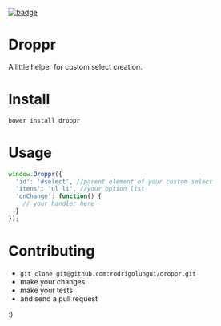 [![badge](http://img.shields.io/badge/coverage-100%-brightgreen.svg?style=flat)](https://github.com/rodrigolungui/selectr)

# Droppr
A little helper for custom select creation.

# Install
```sh
bower install droppr
```

# Usage
```js
window.Droppr({
  'id': '#select', //parent element of your custom select
  'itens': 'ul li', //your option list 
  'onChange': function() {
    // your handler here
  }
});
```

# Contributing
 - ``` git clone git@github.com:rodrigolungui/droppr.git ```
 - make your changes
 - make your tests
 - and send a pull request
 
:)
